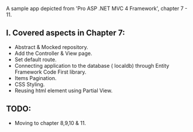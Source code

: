 A sample app depicted from 'Pro ASP .NET MVC 4 Framework',  chapter 7 - 11.

I. Covered aspects in Chapter 7:
---------------------------------
- Abstract & Mocked repository.
- Add the Controller & View page.
- Set default route.
- Connecting application to the database ( localdb) through Entity Framework Code First library.
- Items Pagination.
- CSS Styling.
- Reusing html element using Partial View.

TODO:
-----
- Moving to chapter 8,9,10 & 11.
